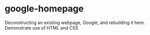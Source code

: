 # google-homepage
Deconstructing an existing webpage, Google, and rebuilding it here. Demonstrate use of HTML and CSS
